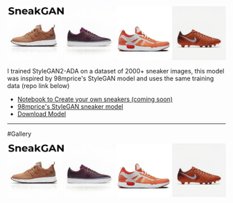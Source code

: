 ![Banner](https://github.com/Vilagamer999/SneakGAN/blob/main/banner.jpg?raw=true)

I trained StyleGAN2-ADA on a dataset of 2000+ sneaker images, this model was inspired by 98mprice's StyleGAN model and uses the same training data (repo link below)

* [Notebook to Create your own sneakers (coming soon)](#coming_soon)
* [98mprice's StyleGAN sneaker model](https://github.com/98mprice/sneaker-generator)
* [Download Model](https://github.com/Vilagamer999/SneakGAN/releases/download/v1.0/network-snapshot-sneakGAN-0000144.pkl)
<hr>
#Gallery

![Banner](https://github.com/Vilagamer999/SneakGAN/blob/main/banner.jpg?raw=true)

